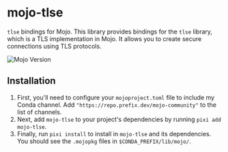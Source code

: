 # mojo-tlse

`tlse` bindings for Mojo.
This library provides bindings for the `tlse` library, which is a TLS implementation in Mojo. It allows you to create secure connections using TLS protocols.

![Mojo Version](https://img.shields.io/badge/Mojo%F0%9F%94%A5-25.4-orange)

## Installation

1. First, you'll need to configure your `mojoproject.toml` file to include my Conda channel. Add `"https://repo.prefix.dev/mojo-community"` to the list of channels.
2. Next, add `mojo-tlse` to your project's dependencies by running `pixi add mojo-tlse`.
3. Finally, run `pixi install` to install in `mojo-tlse` and its dependencies. You should see the `.mojopkg` files in `$CONDA_PREFIX/lib/mojo/`.